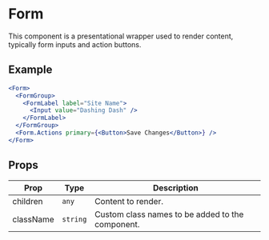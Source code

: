 # Form

This component is a presentational wrapper used to render content, typically form inputs and action buttons.

## Example

```jsx
<Form>
  <FormGroup>
    <FormLabel label="Site Name">
      <Input value="Dashing Dash" />
    </FormLabel>
  </FormGroup>
  <Form.Actions primary={<Button>Save Changes</Button>} />
</Form>
```

## Props

| Prop      | Type     | Description                                      |
| --------- | -------- | ------------------------------------------------ |
| children  | `any`    | Content to render.                               |
| className | `string` | Custom class names to be added to the component. |
